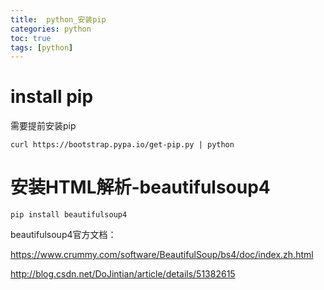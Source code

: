 ```yaml
---
title:  python_安装pip
categories: python   
toc: true  
tags: [python]
---
```



# install pip 

需要提前安装pip

```
curl https://bootstrap.pypa.io/get-pip.py | python 
```


# 安装HTML解析-beautifulsoup4

```
pip install beautifulsoup4
```

beautifulsoup4官方文档：

https://www.crummy.com/software/BeautifulSoup/bs4/doc/index.zh.html

http://blog.csdn.net/DoJintian/article/details/51382615




